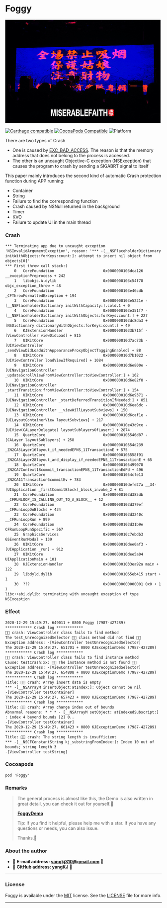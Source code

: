 # Foggy

![image](Images/AX.jpg)

[![Carthage compatible](https://img.shields.io/badge/Carthage-compatible-brightgreen.svg?style=flat&colorA=28a745&&colorB=4E4E4E)](https://github.com/yangKJ/Foggy)
[![CocoaPods Compatible](https://img.shields.io/cocoapods/v/Foggy.svg?style=flat&label=CocoaPods&colorA=28a745&&colorB=4E4E4E)](https://cocoapods.org/pods/Foggy)
![Platform](https://img.shields.io/badge/Platforms-iOS%20%7C%20macOS%20%7C%20watchOS-4E4E4E.svg?colorA=28a745)

There are two types of Crash. 

- One is caused by [EXC_BAD_ACCESS](https://www.avanderlee.com/swift/exc-bad-access-crash). The reason is that the memory address that does not belong to the process is accessed. 
- The other is an uncaught Objective-C exception (NSException) that causes the program to crash by sending a SIGABRT signal to itself

This paper mainly introduces the second kind of automatic Crash protection function during APP running:

- Container
- String
- Failure to find the corresponding function
- Crash caused by NSNull returned in the background
- Timer
- KVO
- Failure to update UI in the main thread

### Crash
```
*** Terminating app due to uncaught exception 'NSInvalidArgumentException', reason: '*** -[__NSPlaceholderDictionary initWithObjects:forKeys:count:]: attempt to insert nil object from objects[0]'
*** First throw call stack:(
    0   CoreFoundation                      0x0000000103dca126 __exceptionPreprocess + 242
    1   libobjc.A.dylib                     0x0000000103c54f78 objc_exception_throw + 48
    2   CoreFoundation                      0x0000000103e46cdb _CFThrowFormattedException + 194
    3   CoreFoundation                      0x0000000103e5221e -[__NSPlaceholderDictionary initWithCapacity:].cold.1 + 0
    4   CoreFoundation                      0x0000000103e351f7 -[__NSPlaceholderDictionary initWithObjects:forKeys:count:] + 227
    5   CoreFoundation                      0x0000000103dc8da3 +[NSDictionary dictionaryWithObjects:forKeys:count:] + 49
    6   KJExtensionHandler                  0x00000001033b715f -[ViewController viewDidLoad] + 815
    7   UIKitCore                           0x000000010d7ac73b -[UIViewController _sendViewDidLoadWithAppearanceProxyObjectTaggingEnabled] + 88
    8   UIKitCore                           0x000000010d7b1022 -[UIViewController loadViewIfRequired] + 1084
    9   UIKitCore                           0x000000010d6e800e -[UINavigationController _updateScrollViewFromViewController:toViewController:] + 162
    10  UIKitCore                           0x000000010d6e82f8 -[UINavigationController _startTransition:fromViewController:toViewController:] + 154
    11  UIKitCore                           0x000000010d6e9371 -[UINavigationController _startDeferredTransitionIfNeeded:] + 851
    12  UIKitCore                           0x000000010d6ea6dc -[UINavigationController __viewWillLayoutSubviews] + 150
    13  UIKitCore                           0x000000010d6caf1e -[UILayoutContainerView layoutSubviews] + 217
    14  UIKitCore                           0x000000010e43d9ce -[UIView(CALayerDelegate) layoutSublayersOfLayer:] + 2874
    15  QuartzCore                          0x0000000105546d87 -[CALayer layoutSublayers] + 258
    16  QuartzCore                          0x000000010554d239 _ZN2CA5Layer16layout_if_neededEPNS_11TransactionE + 575
    17  QuartzCore                          0x0000000105558f91 _ZN2CA5Layer28layout_and_display_if_neededEPNS_11TransactionE + 65
    18  QuartzCore                          0x0000000105499078 _ZN2CA7Context18commit_transactionEPNS_11TransactionEdPd + 496
    19  QuartzCore                          0x00000001054cfe13 _ZN2CA11Transaction6commitEv + 783
    20  UIKitCore                           0x000000010defe27a __34-[UIApplication _firstCommitBlock]_block_invoke_2 + 81
    21  CoreFoundation                      0x0000000103d385db __CFRUNLOOP_IS_CALLING_OUT_TO_A_BLOCK__ + 12
    22  CoreFoundation                      0x0000000103d379ef __CFRunLoopDoBlocks + 434
    23  CoreFoundation                      0x0000000103d3240c __CFRunLoopRun + 899
    24  CoreFoundation                      0x0000000103d31b9e CFRunLoopRunSpecific + 567
    25  GraphicsServices                    0x000000010c7ebdb3 GSEventRunModal + 139
    26  UIKitCore                           0x000000010dee0af3 -[UIApplication _run] + 912
    27  UIKitCore                           0x000000010dee5a04 UIApplicationMain + 101
    28  KJExtensionHandler                  0x00000001033ea92a main + 122
    29  libdyld.dylib                       0x00000001065eb415 start + 1
    30  ???                                 0x0000000000000001 0x0 + 1
)
libc++abi.dylib: terminating with uncaught exception of type NSException
```

### Effect
```
2020-12-29 15:49:27. 649011 + 0800 Foggy (7987-427289)
************ Crash log ************
🍉🍉 crash: ViewController class fails to find method
The test_UnrecognizedSelector 🚗🚗 class method did not find 🚗🚗
Exception address: -[ViewController testUnrecognizedSelector]
The 2020-12-29 15:49:27. 651701 + 0800 KJExceptionDemo (7987-427289)
************ Crash log ************
🍉🍉 crash: ViewController class fails to find instance method
Cause: testCrash:xx: 🚗🚗 The instance method is not found 🚗🚗
Exception address: -[ViewController testUnrecognizedSelector]
The 2020-12-29 15:49:27. 654808 + 0800 KJExceptionDemo (7987-427289)
************ Crash log ************
Title: 🍉🍉 crash: Array insert data is empty
*** -[__NSArrayM insertObject:atIndex:]: Object cannot be nil
-[ViewController testContainer]
The 2020-12-29 15:49:27. 657423 + 0800 KJExceptionDemo (7987-427289)
************ Crash log ************
Title: 🍉🍉 crash: Array change index out of bounds
Abnormal reasons: * * * - [__NSArrayM setObject: atIndexedSubscript:] : index 4 beyond bounds [2] 0..
-[ViewController testContainer]
The 2020-12-29 15:49:27. 661423 + 0800 KJExceptionDemo (7987-427289)
************ Crash log ************
Title: 🍉🍉 crash: The string length is insufficient
*** -[__NSCFConstantString kj_substringFromIndex:]: Index 10 out of bounds; string length 3
-[ViewController testString]
```

### Cocoapods
```
pod 'Foggy'
```

### Remarks

> The general process is almost like this, the Demo is also written in great detail, you can check it out for yourself.🎷
>
> [**FoggyDemo**](https://github.com/yangKJ/Foggy)
>
> Tip: If you find it helpful, please help me with a star. If you have any questions or needs, you can also issue.
>
> Thanks.🎇

### About the author
- 🎷 **E-mail address: [yangkj310@gmail.com](yangkj310@gmail.com) 🎷**
- 🎸 **GitHub address: [yangKJ](https://github.com/yangKJ) 🎸**

-----

### License
Foggy is available under the [MIT](LICENSE) license. See the [LICENSE](LICENSE) file for more info.

-----
